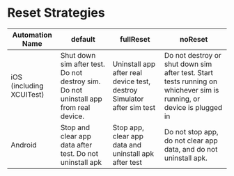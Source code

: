 # Reset Strategies

| Automation Name          | default                                                                              | fullReset                                                              | noReset                                                                                                              |
| ------------------------ | ------------------------------------------------------------------------------------ | ---------------------------------------------------------------------- | -------------------------------------------------------------------------------------------------------------------- |
| iOS (including XCUITest) | Shut down sim after test. Do not destroy sim. Do not uninstall app from real device. | Uninstall app after real device test, destroy Simulator after sim test | Do not destroy or shut down sim after test. Start tests running on whichever sim is running, or device is plugged in |
| Android                  | Stop and clear app data after test. Do not uninstall apk                             | Stop app, clear app data and uninstall apk after test                  | Do not stop app, do not clear app data, and do not uninstall apk.                                                    |